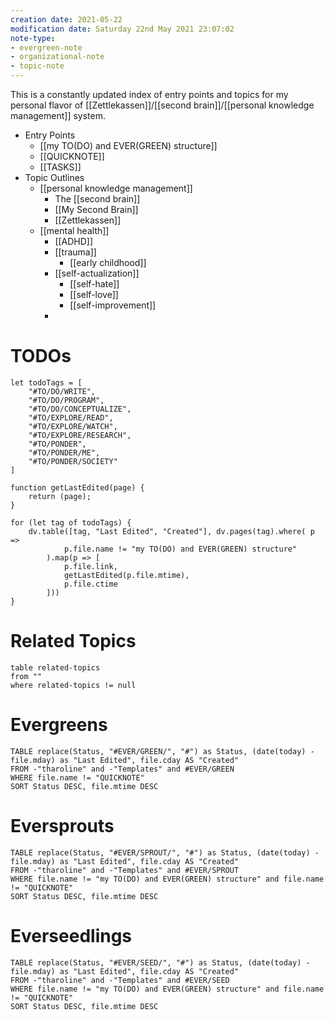 ```yaml
---
creation date: 2021-05-22
modification date: Saturday 22nd May 2021 23:07:02
note-type: 
- evergreen-note
- organizational-note
- topic-note 
---
```


This is a constantly updated index of entry points and topics for my personal flavor of [[Zettlekassen]]/[[second brain]]/[[personal knowledge management]] system.

- Entry Points
	- [[my TO(DO) and EVER(GREEN) structure]]
	- [[QUICKNOTE]]
	- [[TASKS]]
- Topic Outlines
	- [[personal knowledge management]]
		- The [[second brain]]
		- [[My Second Brain]]
		- [[Zettlekassen]]
	- [[mental health]]
		- [[ADHD]]
		- [[trauma]]
			- [[early childhood]]
		- [[self-actualization]]
			- [[self-hate]]
			- [[self-love]]
			- [[self-improvement]]
		- 


# TODOs 
```dataviewjs
let todoTags = [
	"#TO/DO/WRITE",
	"#TO/DO/PROGRAM",
	"#TO/DO/CONCEPTUALIZE",
	"#TO/EXPLORE/READ",
	"#TO/EXPLORE/WATCH",
	"#TO/EXPLORE/RESEARCH",
	"#TO/PONDER",
	"#TO/PONDER/ME",
	"#TO/PONDER/SOCIETY"
]

function getLastEdited(page) {
	return (page);
}

for (let tag of todoTags) {
	dv.table([tag, "Last Edited", "Created"], dv.pages(tag).where( p =>
			p.file.name != "my TO(DO) and EVER(GREEN) structure"
		).map(p => [
			p.file.link,
			getLastEdited(p.file.mtime),
			p.file.ctime
		]))
}
```

# Related Topics
```dataview
table related-topics
from ""
where related-topics != null
```

# Evergreens
```dataview
TABLE replace(Status, "#EVER/GREEN/", "#") as Status, (date(today) - file.mday) as "Last Edited", file.cday AS "Created"
FROM -"tharoline" and -"Templates" and #EVER/GREEN 
WHERE file.name != "QUICKNOTE" 
SORT Status DESC, file.mtime DESC 
```
# Eversprouts
```dataview
TABLE replace(Status, "#EVER/SPROUT/", "#") as Status, (date(today) - file.mday) as "Last Edited", file.cday AS "Created"
FROM -"tharoline" and -"Templates" and #EVER/SPROUT 
WHERE file.name != "my TO(DO) and EVER(GREEN) structure" and file.name != "QUICKNOTE"
SORT Status DESC, file.mtime DESC 
```
# Everseedlings
```dataview
TABLE replace(Status, "#EVER/SEED/", "#") as Status, (date(today) - file.mday) as "Last Edited", file.cday AS "Created"
FROM -"tharoline" and -"Templates" and #EVER/SEED 
WHERE file.name != "my TO(DO) and EVER(GREEN) structure" and file.name != "QUICKNOTE"
SORT Status DESC, file.mtime DESC 
```